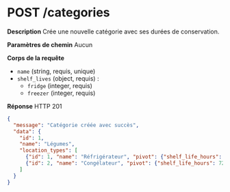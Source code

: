 # POST /categories

**Description**
Crée une nouvelle catégorie avec ses durées de conservation.

**Paramètres de chemin**
Aucun

**Corps de la requête**
- `name` (string, requis, unique)
- `shelf_lives` (object, requis) :
  - `fridge` (integer, requis)
  - `freezer` (integer, requis)

**Réponse**
HTTP 201

```json
{
  "message": "Catégorie créée avec succès",
  "data": {
    "id": 1,
    "name": "Légumes",
    "location_types": [
      {"id": 1, "name": "Réfrigérateur", "pivot": {"shelf_life_hours": 72}},
      {"id": 2, "name": "Congélateur", "pivot": {"shelf_life_hours": 720}}
    ]
  }
}
```
